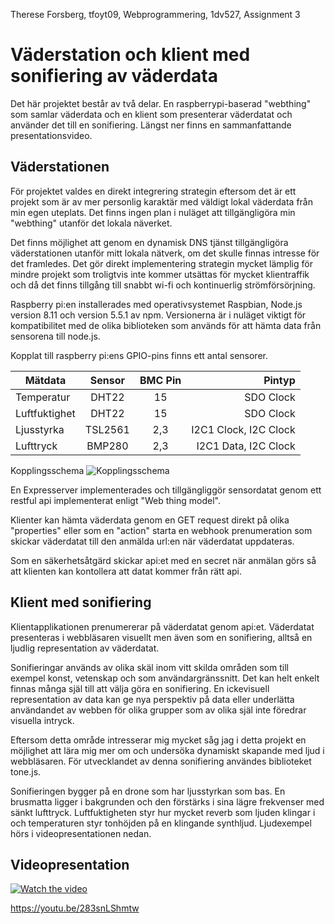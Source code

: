 Therese Forsberg, tfoyt09, Webprogrammering, 1dv527, Assignment 3

# Väderstation och klient med sonifiering av väderdata

Det här projektet består av två delar. En raspberrypi-baserad "webthing" som samlar väderdata och en klient som presenterar väderdatat och använder det till en sonifiering. Längst ner finns en sammanfattande presentationsvideo.

## Väderstationen
För projektet valdes en direkt integrering strategin eftersom det är ett projekt som är av mer personlig karaktär med väldigt lokal väderdata från min egen uteplats. Det finns ingen plan i nuläget att tillgängligöra min "webthing" utanför det lokala näverket. 

Det finns möjlighet att genom en dynamisk DNS tjänst tillgängligöra väderstationen utanför mitt lokala nätverk, om det skulle finnas intresse för det framledes. Det gör direkt implementering strategin mycket lämplig för mindre projekt som troligtvis inte kommer utsättas för mycket klientraffik och då det finns tillgång till snabbt wi-fi och kontinuerlig strömförsörjning.

Raspberry pi:en installerades med operativsystemet Raspbian, Node.js version 8.11 och version 5.5.1 av npm. Versionerna är i nuläget viktigt för kompatibilitet med de olika biblioteken som används för att hämta data från sensorena till node.js. 


Kopplat till raspberry pi:ens GPIO-pins finns ett antal sensorer.

| Mätdata       | Sensor     | BMC Pin | Pintyp                | 
| --------------|:----------:|:-------:| ---------------------:|
| Temperatur    | DHT22      |   15    | SDO Clock             |
| Luftfuktighet | DHT22      |   15    | SDO Clock             |
| Ljusstyrka    | TSL2561    |   2,3   | I2C1 Clock, I2C Clock |
| Lufttryck     | BMP280     |   2,3   | I2C1 Data, I2C Clock  |

Kopplingsschema
![Kopplingsschema](https://github.com/1dv527/tfoyt09-examination-3/blob/master/reportImg/schema.png "Kopplingsschema")

En Expresserver implementerades och tillgängliggör sensordatat genom ett restful api implementerat enligt "Web thing model".

Klienter kan hämta väderdata genom en GET request direkt på olika "properties" eller som en "action" starta en webhook prenumeration som skickar väderdatat till den anmälda url:en när väderdatat uppdateras. 

Som en säkerhetsåtgärd skickar api:et med en secret när anmälan görs så att klienten kan kontollera att datat kommer från rätt api.


## Klient med sonifiering
Klientapplikationen prenumererar på väderdatat genom api:et. Väderdatat presenteras i webbläsaren visuellt men även som en sonifiering, alltså en ljudlig representation av väderdatat. 

Sonifieringar används av olika skäl inom vitt skilda områden som till exempel konst, vetenskap och som användargränssnitt. Det kan helt enkelt finnas många själ till att välja göra en sonifiering. En ickevisuell representation av data kan ge nya perspektiv på data eller underlätta användandet av webben för olika grupper som av olika själ inte föredrar visuella intryck. 

Eftersom detta område intresserar mig mycket såg jag i detta projekt en möjlighet att lära mig mer om och undersöka dynamiskt skapande med ljud i webbläsaren. För utvecklandet av denna sonifiering användes biblioteket tone.js.

Sonifieringen bygger på en drone som har ljusstyrkan som bas. En brusmatta ligger i bakgrunden och den förstärks i sina lägre frekvenser med sänkt lufttryck. Luftfuktigheten styr hur mycket reverb som ljuden klingar i och temperaturen styr tonhöjden på en klingande synthljud. Ljudexempel hörs i videopresentationen nedan.

## Videopresentation

[![Watch the video](https://img.youtube.com/vi/283snLShmtw/maxresdefault.jpg)](https://youtu.be/283snLShmtw)

https://youtu.be/283snLShmtw

